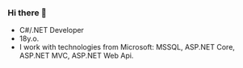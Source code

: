 ### Hi there 👋

- C#/.NET Developer
- 18y.o.
- I work with technologies from Microsoft: MSSQL, ASP.NET Core, ASP.NET MVC, ASP.NET Web Api.
